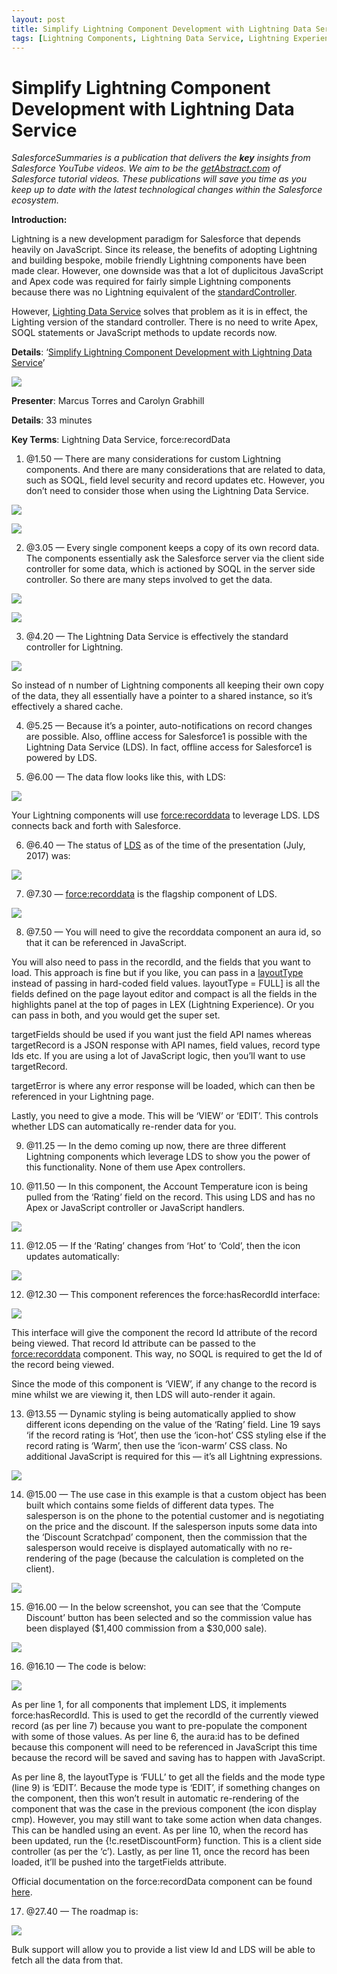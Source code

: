 ```yaml
---
layout: post
title: Simplify Lightning Component Development with Lightning Data Service
tags: [Lightning Components, Lightning Data Service, Lightning Experience]
---
```


# Simplify Lightning Component Development with Lightning Data Service

*SalesforceSummaries is a publication that delivers the **key** insights from Salesforce YouTube videos. We aim to be the [getAbstract.com](https://www.getabstract.com/en/) of Salesforce tutorial videos. These publications will save you time as you keep up to date with the latest technological changes within the Salesforce ecosystem.*

**Introduction:**

Lightning is a new development paradigm for Salesforce that depends heavily on
JavaScript. Since its release, the benefits of adopting Lightning and building
bespoke, mobile friendly Lightning components have been made clear. However, one
downside was that a lot of duplicitous JavaScript and Apex code was required for
fairly simple Lightning components because there was no Lightning equivalent of
the
[standardController](https://developer.salesforce.com/docs/atlas.en-us.pages.meta/pages/apex_pages_standardcontroller.htm).

However, [Lighting Data
Service](https://trailhead.salesforce.com/en/modules/lightning_data_service)
solves that problem as it is in effect, the Lighting version of the standard
controller. There is no need to write Apex, SOQL statements or JavaScript
methods to update records now.

**Details**: ‘[Simplify Lightning Component Development with Lightning Data
Service](https://www.youtube.com/watch?v=nHYnt0t0_NI)’

![](https://cdn-images-1.medium.com/max/720/1*4AbAQ8cjBI1r6LAhqqcVHw.png)

**Presenter**: Marcus Torres and Carolyn Grabhill

**Details**: 33 minutes

**Key Terms**: Lightning Data Service, force:recordData

1.  @1.50 — There are many considerations for custom Lightning components. And there
are many considerations that are related to data, such as SOQL, field level
security and record updates etc. However, you don’t need to consider those when
using the Lightning Data Service.

![](https://cdn-images-1.medium.com/max/720/1*JRFozaRl7SzBkXCFSRc1PA.png)

![](https://cdn-images-1.medium.com/max/720/1*oG2ub1zXWwHg_eJ8jISS7Q.png)

2. @3.05 — Every single component keeps a copy of its own record data. The
components essentially ask the Salesforce server via the client side controller
for some data, which is actioned by SOQL in the server side controller. So there
are many steps involved to get the data.

![](https://cdn-images-1.medium.com/max/720/1*CUwhH7cr3iEiszbTHLMgvg.png)

![](https://cdn-images-1.medium.com/max/720/1*VMn2ePoOcB34Vuzu2YQ1XQ.png)

3. @4.20 — The Lightning Data Service is effectively the standard controller for
Lightning.

![](https://cdn-images-1.medium.com/max/720/1*lsL6ChfmzjxPZhi833CHeg.png)

So instead of n number of Lightning components all keeping their own copy of the
data, they all essentially have a pointer to a shared instance, so it’s
effectively a shared cache.

4. @5.25 — Because it’s a pointer, auto-notifications on record changes are
possible. Also, offline access for Salesforce1 is possible with the Lightning
Data Service (LDS). In fact, offline access for Salesforce1 is powered by LDS.

5. @6.00 — The data flow looks like this, with LDS:

![](https://cdn-images-1.medium.com/max/720/1*RvHczvZcU5hzhcxtXSyEZQ.png)

Your Lightning components will use <force:recorddata> to leverage LDS. LDS
connects back and forth with Salesforce.

6. @6.40 — The status of
[LDS](https://developer.salesforce.com/docs/atlas.en-us.lightning.meta/lightning/data_service.htm)
as of the time of the presentation (July, 2017) was:

![](https://cdn-images-1.medium.com/max/720/1*qXuiHsYco9iO5dgy-BDnRA.png)

7. @7.30 — <force:recorddata> is the flagship component of LDS.

![](https://cdn-images-1.medium.com/max/720/1*J5HcX-xf2hR--XWE5-Fphg.png)

8. @7.50 — You will need to give the recorddata component an aura id, so that it
can be referenced in JavaScript.

You will also need to pass in the recordId, and the fields that you want to
load. This approach is fine but if you like, you can pass in a
[layoutType](https://developer.salesforce.com/docs/atlas.en-us.lightning.meta/lightning/data_service_load_record.htm)
instead of passing in hard-coded field values. layoutType = FULL] is all the
fields defined on the page layout editor and compact is all the fields in the
highlights panel at the top of pages in LEX (Lightning Experience). Or you can
pass in both, and you would get the super set.

targetFields should be used if you want just the field API names whereas
targetRecord is a JSON response with API names, field values, record type Ids
etc. If you are using a lot of JavaScript logic, then you’ll want to use
targetRecord.

targetError is where any error response will be loaded, which can then be
referenced in your Lightning page.

Lastly, you need to give a mode. This will be ‘VIEW’ or ‘EDIT’. This controls
whether LDS can automatically re-render data for you.

9. @11.25 — In the demo coming up now, there are three different Lightning
components which leverage LDS to show you the power of this functionality. None
of them use Apex controllers.

10. @11.50 — In this component, the Account Temperature icon is being pulled
from the ‘Rating’ field on the record. This using LDS and has no Apex or
JavaScript controller or JavaScript handlers.

![](https://cdn-images-1.medium.com/max/720/1*-Cxf8EbopwMp4Ju8zKsLlA.png)

11. @12.05 — If the ‘Rating’ changes from ‘Hot’ to ‘Cold’, then the icon updates
automatically:

![](https://cdn-images-1.medium.com/max/720/1*F86Mb5ModY-PRyNyLH16xw.png)

12. @12.30 — This component references the force:hasRecordId interface:

![](https://cdn-images-1.medium.com/max/720/1*TeNUNk99I724obsb-YB0Yw.png)

This interface will give the component the record Id attribute of the record
being viewed. That record Id attribute can be passed to the <force:recorddata>
component. This way, no SOQL is required to get the Id of the record being
viewed.

Since the mode of this component is ‘VIEW’, if any change to the record is mine
whilst we are viewing it, then LDS will auto-render it again.

13. @13.55 — Dynamic styling is being automatically applied to show different
icons depending on the value of the ‘Rating’ field. Line 19 says ‘if the record
rating is ‘Hot’, then use the ‘icon-hot’ CSS styling else if the record rating
is ‘Warm’, then use the ‘icon-warm’ CSS class. No additional JavaScript is
required for this — it’s all Lightning expressions.

![](https://cdn-images-1.medium.com/max/720/1*-5S4ml4qTEIN2FkFntb09A.png)

14. @15.00 — The use case in this example is that a custom object has been built
which contains some fields of different data types. The salesperson is on the
phone to the potential customer and is negotiating on the price and the
discount. If the salesperson inputs some data into the ‘Discount Scratchpad’
component, then the commission that the salesperson would receive is displayed
automatically with no re-rendering of the page (because the calculation is
completed on the client).

![](https://cdn-images-1.medium.com/max/720/1*QH-vzKHlyE2onAZv8tuBCw.png)

15. @16.00 — In the below screenshot, you can see that the ‘Compute Discount’
button has been selected and so the commission value has been displayed ($1,400
commission from a $30,000 sale).

![](https://cdn-images-1.medium.com/max/720/1*j4UzY-DSJCXuJ2joIbckcw.png)

16. @16.10 — The code is below:

![](https://cdn-images-1.medium.com/max/720/1*7mzDInplaHPuLtrYsqg0ag.png)

As per line 1, for all components that implement LDS, it implements
force:hasRecordId. This is used to get the recordId of the currently viewed
record (as per line 7) because you want to pre-populate the component with some
of those values. As per line 6, the aura:id has to be defined because this
component will need to be referenced in JavaScript this time because the record
will be saved and saving has to happen with JavaScript.

As per line 8, the layoutType is ‘FULL’ to get all the fields and the mode type
(line 9) is ‘EDIT’. Because the mode type is ‘EDIT’, if something changes on the
component, then this won’t result in automatic re-rendering of the component
that was the case in the previous component (the icon display cmp). However, you
may still want to take some action when data changes. This can be handled using
an event. As per line 10, when the record has been updated, run the
{!c.resetDiscountForm} function. This is a client side controller (as per the
‘c’). Lastly, as per line 11, once the record has been loaded, it’ll be pushed
into the targetFields attribute.

Official documentation on the force:recordData component can be found
[here](https://developer.salesforce.com/docs/atlas.en-us.lightning.meta/lightning/aura_compref_force_recordData.htm).

17. @27.40 — The roadmap is:

![](https://cdn-images-1.medium.com/max/720/1*aJ3JNZ8CjuyiPtPwcF1vHA.png)

Bulk support will allow you to provide a list view Id and LDS will be able to
fetch all the data from that.
